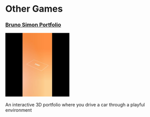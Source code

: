 # Other Games

### [Bruno Simon Portfolio](https://bruno-simon.com/)

<img src="/games/bruno-simon-portfolio/screenshots/bruno-simon-portfolio-2025-03-25T01-20-40-087Z.jpg" width="200" height="200" alt="Bruno Simon Portfolio screenshot">

An interactive 3D portfolio where you drive a car through a playful environment

